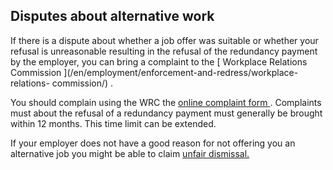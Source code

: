 ##  Disputes about alternative work

If there is a dispute about whether a job offer was suitable or whether your
refusal is unreasonable resulting in the refusal of the redundancy payment by
the employer, you can bring a complaint to the [ Workplace Relations
Commission ](/en/employment/enforcement-and-redress/workplace-relations-
commission/) .

You should complain using the WRC the [ online complaint form
](https://www.workplacerelations.ie/en/Complaints_Disputes/Refer_a_Dispute_Make_a_Complaint/)
. Complaints must about the refusal of a redundancy payment must generally be
brought within 12 months. This time limit can be extended.

If your employer does not have a good reason for not offering you an
alternative job you might be able to claim [ unfair dismissal.
](/en/employment/unemployment-and-redundancy/dismissal/unfair-dismissal/)
